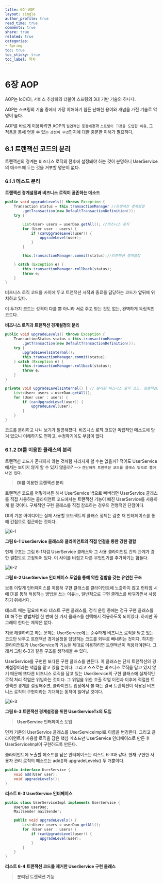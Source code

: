 ```yaml
---
title: 6장-AOP
layout: single
author_profile: true
read_time: true
comments: true
share: true
related: true
categories:
- Spring
toc: true
toc_sticky: true
toc_label: 목차
---
```


# 6장 AOP

AOP는 IoC/DI, 서비스 추상화와 더불어 스프링의 3대 기반 기술의 하나다.

AOP는 스프링의 기술 중에서 가장 이해하기 힘든 난해한 용어와 개념을 가진 기술로 악명이 높다.

AOP를 바르게 이용하려면 AOP의 `필연적인 등장배경`과 `스프링이 그것을 도입한 이유`, 그 적용을 통해 얻을 수 있는 `장점이 무엇`인지에 대한
충분한 이해가 필요하다.

## 6.1 트랜잭션 코드의 분리

트랜잭션의 경계는 비즈니스 로직의 전후에 설정돼야 하는 것이 분명하니 UserService의 메소드에 두는 것을 거부할 명분이 없다.

### 6.1.1 메소드 분리

**트랜잭션 경계설정과 비즈니스 로직이 공존하는 메소드**
```java
public void upgradeLevels() throws Exception {
	Transaction status = this.transactionManager //트랜잭션 경계설정
		.getTransaction(new DefaultTransactionDefinition());
	try {

		List<User> users = userDao.getAll(); //비즈니스 로직
		for (User user : users) {
			if (canUpgradeLevel(user)) {
				upgradeLevel(user);
			}
		}

		this.transactionManager.commit(status);//트랜잭션 경계설정

	} catch (Exception e) { 
		this.transactionManager.rollback(status);
		throw e;
	}
}
```
비즈니스 로직 코드를 사이에 두고 트랜잭션 시작과 종료를 담당하는 코드가 앞뒤에 위치하고 있다.

이 두가지 코드는 성격이 다를 뿐 아니라 서로 주고 받는 것도 없는, 완벽하게 독립적인 코드다.

**비즈니스 로직과 트랜잭션 경계설정의 분리**

```java
public void upgradeLevels() throws Exception {
	TransactionStatus status = this.transactionManager
		.getTransaction(new DefaultTransactionDefinition());
	try {
		upgradeLevelsInternal();
		this.transactionManager.commit(status);
	} catch (Exception e) {
		this.transactionManager.rollback(status);
		throw e;
	}
}

private void upgradeLevelsInternal() { // 분리된 비즈니스 로직 코드, 트랜잭션을 적용하기 전과 동일하다.
	List<User> users = userDao.getAll();
	for (User user : users) {
		if (canUpgradeLevel(user)) {
			upgradeLevel(user);
		}
	}
}
```
코드를 분리하고 나니 보기가 깔끔해졌다. 
비즈니스 로직 코드만 독립적인 메소드에 담겨 있으니 이해하기도 편하고, 수정하기에도 부담이 없다.

### 6.1.2 DI를 이용한 클래스의 분리

트랜잭션 코드가 존재하지 않는 것처럼 사라지게 할 수는 없을까?
적어도 UserService에서는 보이지 않게 할 수 있지 않을까? --> `간단하게 트랜잭션 코드를 클래스 밖으로 뽑아내면 된다.`

> **DI를 이용한 트랜잭션 분리**

트랜잭션 코드를 어떻게서든 해서 UserService 밖으로 빼버리면 UserService 클래스를 직접 사용하는 클라이언트 코드에서는 트랜잭션 기능이
빠진 UserService를 사용하게 될 것이다. 구체적인 구현 클래스를 직접 참조하는 경우의 전형적인 단점이다.

DI의 기본 아이디어는 실제 사용할 오브젝트의 클래스 정체는 감춘 채 인터페이스를 통해 간접으로 접근하는 것이다.

![6-1](https://user-images.githubusercontent.com/37354978/155992895-5a69fe1c-f556-4abb-8060-64b1bbe2bcd7.JPG)

**그림 6-1 UserService 클래스와 클라이언트의 직접 연결을 통한 강한 결합**

현재 구조는 그림 6-1처럼 UserService 클래스와 그 사용 클라이언트 간의 관계가 강한 결합도로 고정되어 있다.
이 사이를 비집고 다른 무엇인가를 추가하기는 힘들다.

![6-2](https://user-images.githubusercontent.com/37354978/155993331-1e29722f-ed70-43be-8a75-8fef7809d05c.JPG)

**그림 6-2 UserService 인터페이스 도입을 통해 약한 결합을 갖는 유연한 구조**

보통 이렇게 인터페이스를 이용해 구현 클래스를 클라이언트에 노출하지 않고 런타임 시에 DI를 통해 적용하는 방법을 쓰는 이유는,
일반적으로 구현 클래스를 바꿔가면서 사용하기 위해서다.

테스트 때는 필요에 따라 테스트 구현 클래스를, 정식 운영 중에는 정규 구현 클래스를 DI 해주는 방법처럼 한 번에 한 가지 클래스를 
선택해서 적용하도록 되어있다. 하지만 꼭 그래야 한다는 제약은 없다.

지금 해결하려고 하는 문제는 UserService에는 순수하게 비즈니스 로직을 담고 있는 코드만 놔두고 트랜잭션 경계설정을 담당하는 코드를 
외부로 빼내려는 것이다. 하지만 클라이언트가 UserService의 기능을 제대로 이용하려면 트랜잭션이 적용돼야한다.
그래서 그림 6-3과 같은 구조를 생각해볼 수 있다.

UserService를 구현한 또다른 구현 클래스를 만든다.
이 클래스는 단지 트랜잭션의 경계설정이라는 책임을 맡고 있을 뿐이다.
그리고 스스로는 비즈니스 로직을 담고 있지 않기 때문에 또다른 비즈니스 로직을 담고 있는 UserService의 구현 클래스에 실제적인
로직 처리 작업은 위임하는 것이다. 그 위임을 위한 호출 작업 이전과 이후에 적절한 트랜잭션 경계를 설정해주면,
클라이언트 입장에서 볼 때는 결국 트랜잭션이 적용된 비즈니스 로직의 구현이라는 기대하는 동작이 일어날 것이다.

![6-3](https://user-images.githubusercontent.com/37354978/155993975-570d4147-0414-4b18-9916-6858c916c8ea.JPG)

**그림 6-3 트랜잭션 경계설정을 위한 UserServiceTx의 도입**

> **UserService 인터페이스 도입**

먼저 기존의 UserService 클래스를 UserServiceImpl로 이름을 변경한다.
그리고 클라이언트가 사용할 로직을 담은 핵심 메소드만 UserService 인터페이스로 만든 후
UserServiceImpl이 구현하도록 만든다.

클라이언트에 노출할 메소드를 담은 인터페이스는 리스트 6-3과 같다.
현재 구현한 사용자 관리 로직의 메소드는 add()와 upgradeLevels() 두 개뿐이다.

```java
public interface UserService {
    void add(User user);
    void upgradeLevels();
}
```
**리스트 6-3 UserService 인터페이스**

```java
public class UserServiceImpl implements UserService {
    UserDao userDao;
    MailSender mailSender;

    public void upgradeLevels() {
        List<User> users = userDao.getAll();
        for (User user : users) {
            if (canUpgradeLevel(user)) {
                upgradeLevel(user);
            }
        }
    }
}
```
**리스트 6-4 트랜잭션 코드를 제거한 UserService 구현 클래스**

> **분리된 트랜잭션 기능**









